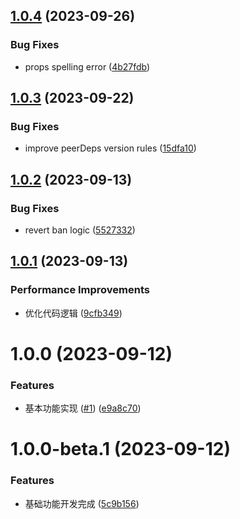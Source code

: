 ## [1.0.4](https://github.com/Wxh16144/dumi-plugin-color-chunk/compare/v1.0.3...v1.0.4) (2023-09-26)

### Bug Fixes

- props spelling error ([4b27fdb](https://github.com/Wxh16144/dumi-plugin-color-chunk/commit/4b27fdb363e757354a55eacd2dc95180e0e1c506))

## [1.0.3](https://github.com/Wxh16144/dumi-plugin-color-chunk/compare/v1.0.2...v1.0.3) (2023-09-22)

### Bug Fixes

- improve peerDeps version rules ([15dfa10](https://github.com/Wxh16144/dumi-plugin-color-chunk/commit/15dfa105641775b10eae1ba9b3875b74044c0af8))

## [1.0.2](https://github.com/Wxh16144/dumi-plugin-color-chunk/compare/v1.0.1...v1.0.2) (2023-09-13)

### Bug Fixes

- revert ban logic ([5527332](https://github.com/Wxh16144/dumi-plugin-color-chunk/commit/5527332d2a0c1c2e65ab8f0a24ad05174c031bc5))

## [1.0.1](https://github.com/Wxh16144/dumi-plugin-color-chunk/compare/v1.0.0...v1.0.1) (2023-09-13)

### Performance Improvements

- 优化代码逻辑 ([9cfb349](https://github.com/Wxh16144/dumi-plugin-color-chunk/commit/9cfb34914a67a669142e170bf4a977c36436d3fd))

# 1.0.0 (2023-09-12)

### Features

- 基本功能实现 ([#1](https://github.com/Wxh16144/dumi-plugin-color-chunk/issues/1)) ([e9a8c70](https://github.com/Wxh16144/dumi-plugin-color-chunk/commit/e9a8c7010f0d6d9dc324c8bd2aef526ba0865465))

# 1.0.0-beta.1 (2023-09-12)

### Features

- 基础功能开发完成 ([5c9b156](https://github.com/Wxh16144/dumi-plugin-color-chunk/commit/5c9b15682c67f1b00ea5f39049b92df0e3d57c9f))

